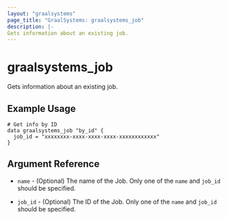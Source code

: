 ```yaml
---
layout: "graalsystems"
page_title: "GraalSystems: graalsystems_job"
description: |-
Gets information about an existing job.
---
```


# graalsystems_job

Gets information about an existing job.

## Example Usage

```hcl
# Get info by ID
data graalsystems_job "by_id" {
  job_id = "xxxxxxxx-xxxx-xxxx-xxxx-xxxxxxxxxxxx"
}
```

## Argument Reference

- `name` - (Optional) The name of the Job.
  Only one of the `name` and `job_id` should be specified.

- `job_id` - (Optional) The ID of the Job.
  Only one of the `name` and `job_id` should be specified.
  
